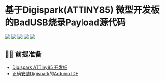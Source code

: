 # 基于Digispark(ATTINY85) 微型开发板的BadUSB烧录Payload源代码
![](https://img.shields.io/github/repo-size/only9464/Payload.svg?style=flat)
[![](https://img.shields.io/github/stars/only9464/Payload.svg?style=flat)](https://github.com/only9464/Payload/stargazers)
[![](https://img.shields.io/github/watchers/only9464/Payload.svg?style=flat)](https://github.com/only9464/Payload/watchers)
[![](https://img.shields.io/github/forks/only9464/Payload.svg?style=flat)](https://github.com/only9464/Payload/network/members)
[![](https://img.shields.io/github/issues-pr-closed-raw/only9464/Payload.svg?style=flat)](https://github.com/only9464/Payload/issues)

## 🏃‍♂️ 前提准备

* [Digispark ATTiny85 开发板](https://s3.amazonaws.com/chris408.com/attiny85.png)
* 正确[安装Digispark](http://digistump.com/wiki/digispark/tutorials/connecting)的[Arduino IDE](https://www.arduino.cc/en/Main/Software) 
